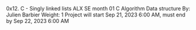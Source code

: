 0x12. C - Singly linked lists
ALX SE month 01
C
Algorithm
Data structure
 By: Julien Barbier
 Weight: 1
 Project will start Sep 21, 2023 6:00 AM, must end by Sep 22, 2023 6:00 AM